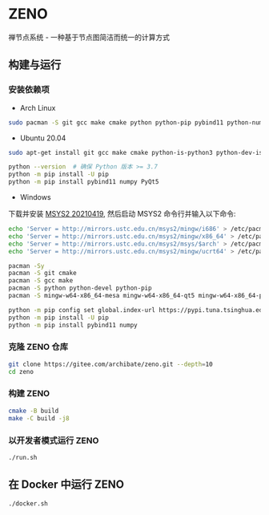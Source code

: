 # ZENO

禅节点系统 - 一种基于节点图简洁而统一的计算方式


## 构建与运行

### 安装依赖项

- Arch Linux
```bash
sudo pacman -S git gcc make cmake python python-pip pybind11 python-numpy python-pyqt5 qt5-base libglvnd mesa
```

- Ubuntu 20.04
```bash
sudo apt-get install git gcc make cmake python-is-python3 python-dev-is-python3 python3-pip libqt5core5a qt5dxcb-plugin libglvnd-dev libglapi-mesa libosmesa6

python --version  # 确保 Python 版本 >= 3.7
python -m pip install -U pip
python -m pip install pybind11 numpy PyQt5
```

- Windows

下载并安装 [MSYS2 20210419](https://mirrors.tuna.tsinghua.edu.cn/msys2/distrib/x86_64/msys2-x86_64-20210419.exe), 然后启动 MSYS2 命令行并输入以下命令:

```bash
echo 'Server = http://mirrors.ustc.edu.cn/msys2/mingw/i686' > /etc/pacman.d/mirrorlist.mingw32
echo 'Server = http://mirrors.ustc.edu.cn/msys2/mingw/x86_64' > /etc/pacman.d/mirrorlist.mingw64
echo 'Server = http://mirrors.ustc.edu.cn/msys2/msys/$arch' > /etc/pacman.d/mirrorlist.msys
echo 'Server = http://mirrors.ustc.edu.cn/msys2/mingw/ucrt64' > /etc/pacman.d/mirrorlist.ucrt64

pacman -Sy
pacman -S git cmake
pacman -S gcc make
pacman -S python python-devel python-pip
pacman -S mingw-w64-x86_64-mesa mingw-w64-x86_64-qt5 mingw-w64-x86_64-python-pyqt5

python -m pip config set global.index-url https://pypi.tuna.tsinghua.edu.cn/simple
python -m pip install -U pip
python -m pip install pybind11 numpy
```


### 克隆 ZENO 仓库
```bash
git clone https://gitee.com/archibate/zeno.git --depth=10
cd zeno
```


### 构建 ZENO
```bash
cmake -B build
make -C build -j8
```


### 以开发者模式运行 ZENO
```bash
./run.sh
```


## 在 Docker 中运行 ZENO
```bash
./docker.sh
```
